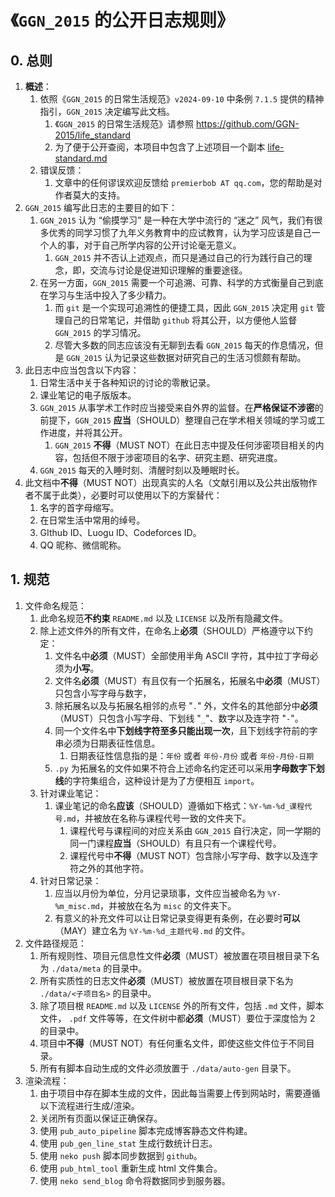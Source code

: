 # 《`GGN_2015` 的公开日志规则》

## 0. 总则

1. **概述**：
   1. 依照《`GGN_2015` 的日常生活规范》`v2024-09-10` 中条例 `7.1.5` 提供的精神指引，`GGN_2015` 决定编写此文档。
      1. 《`GGN_2015` 的日常生活规范》请参照 https://github.com/GGN-2015/life_standard
      2. 为了便于公开查阅，本项目中包含了上述项目一个副本 [life-standard.md](../../data/auto-gen/life-standard.md)
   2. 错误反馈：
      1. 文章中的任何谬误欢迎反馈给 `premierbob AT qq.com`，您的帮助是对作者莫大的支持。
2. `GGN_2015` 编写此日志的主要目的如下：
   1. `GGN_2015` 认为 “偷摸学习” 是一种在大学中流行的 “迷之” 风气，我们有很多优秀的同学习惯了九年义务教育中的应试教育，认为学习应该是自己一个人的事，对于自己所学内容的公开讨论毫无意义。
      1. `GGN_2015` 并不否认上述观点，而只是通过自己的行为践行自己的理念，即，交流与讨论是促进知识理解的重要途径。
   2. 在另一方面，`GGN_2015` 需要一个可追溯、可靠、科学的方式衡量自己到底在学习与生活中投入了多少精力。
      1. 而 `git` 是一个实现可追溯性的便捷工具，因此 `GGN_2015` 决定用 `git` 管理自己的日常笔记，并借助 `github` 将其公开，以方便他人监督 `GGN_2015` 的学习情况。
      2. 尽管大多数的同志应该没有无聊到去看 `GGN_2015` 每天的作息情况，但是 `GGN_2015` 认为记录这些数据对研究自己的生活习惯颇有帮助。
3. 此日志中应当包含以下内容：
   1. 日常生活中关于各种知识的讨论的零散记录。
   2. 课业笔记的电子版版本。
   3. `GGN_2015` 从事学术工作时应当接受来自外界的监督。在**严格保证不涉密**的前提下，`GGN_2015` **应当**（SHOULD）整理自己在学术相关领域的学习或工作进度，并将其公开。
      1. `GGN_2015` **不得**（MUST NOT）在此日志中提及任何涉密项目相关的内容，包括但不限于涉密项目的名字、研究主题、研究进度。
   4. `GGN_2015` 每天的入睡时刻、清醒时刻以及睡眠时长。
4. 此文档中**不得**（MUST NOT）出现真实的人名（文献引用以及公共出版物作者不属于此类），必要时可以使用以下的方案替代：
   1. 名字的首字母缩写。
   2. 在日常生活中常用的绰号。
   3. GIthub ID、Luogu ID、Codeforces ID。
   4. QQ 昵称、微信昵称。

## 1. 规范

1. 文件命名规范：
   1. 此命名规范**不约束** `README.md` 以及 `LICENSE` 以及所有隐藏文件。
   2. 除上述文件外的所有文件，在命名上**必须**（SHOULD）严格遵守以下约定：
      1. 文件名中**必须**（MUST）全部使用半角 ASCII 字符，其中拉丁字母必须为**小写**。
      2. 文件名**必须**（MUST）有且仅有一个拓展名，拓展名中**必须**（MUST）只包含小写字母与数字，
      3. 除拓展名以及与拓展名相邻的点号 "`.`" 外，文件名的其他部分中**必须**（MUST）只包含小写字母、下划线 "`_`"、数字以及连字符 "`-`"。
      4. 同一个文件名中**下划线字符至多只能出现一次**，且下划线字符前的字串必须为日期表征性信息。
         1. 日期表征性信息指的是：`年份` 或者 `年份-月份` 或者 `年份-月份-日期`
      5. `.py` 为拓展名的文件如果不符合上述命名约定还可以采用**字母数字下划线**的字符集组合，这种设计是为了方便相互 `import`。
   3. 针对课业笔记：
      1. 课业笔记的命名**应该**（SHOULD）遵循如下格式：`%Y-%m-%d_课程代号.md`，并被放在名称与课程代号一致的文件夹下。
         1. 课程代号与课程间的对应关系由 `GGN_2015` 自行决定，同一学期的同一门课程**应当**（SHOULD）有且只有一个课程代号。
         2. 课程代号中**不得**（MUST NOT）包含除小写字母、数字以及连字符之外的其他字符。
   4. 针对日常记录：
      1. 应当以月份为单位，分月记录琐事，文件应当被命名为 `%Y-%m_misc.md`，并被放在名为 `misc` 的文件夹下。
      2. 有意义的补充文件可以让日常记录变得更有条例，在必要时**可以**（MAY）建立名为 `%Y-%m-%d_主题代号.md` 的文件。
2. 文件路径规范：
   1. 所有规则性、项目元信息性文件**必须**（MUST）被放置在项目根目录下名为 `./data/meta` 的目录中。
   2. 所有实质性的日志文件**必须**（MUST）被放置在项目根目录下名为 `./data/<子项目名>` 的目录中。
   3. 除了项目根 `README.md` 以及 `LICENSE` 外的所有文件，包括 `.md` 文件，脚本文件， `.pdf` 文件等等，在文件树中都**必须**（MUST）要位于深度恰为 2 的目录中。
   4. 项目中**不得**（MUST NOT）有任何重名文件，即使这些文件位于不同目录。
   5. 所有有脚本自动生成的文件必须放置于 `./data/auto-gen` 目录下。
3. 渲染流程：
   1. 由于项目中存在脚本生成的文件，因此每当需要上传到网站时，需要遵循以下流程进行生成/渲染。
   2. 关闭所有页面以保证正确保存。
   3. 使用 `pub_auto_pipeline` 脚本完成博客静态文件构建。
   4. 使用 `pub_gen_line_stat` 生成行数统计日志。
   5. 使用 `neko push` 脚本同步数据到 `github`。
   6. 使用 `pub_html_tool` 重新生成 html 文件集合。
   7. 使用 `neko send_blog` 命令将数据同步到服务器。

